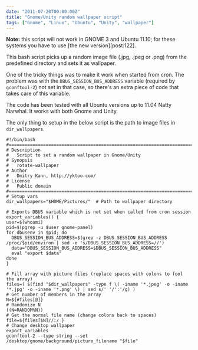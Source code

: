 ```yaml
---
date: "2011-07-20T00:00:00Z"
title: "Gnome/Unity random wallpaper script"
tags: ["Gnome", "Linux", "Ubuntu", "Unity", "wallpaper"]
---
```


**Note:** this script will not work in GNOME 3 and Ubuntu 11.10; for these systems you have to use [the new version][post:122].

This bash script picks up a random image file (.jpg, .jpeg or .png) from the predefined directory and sets it as wallpaper.

<!--more-->

One of the tricky things was to make it work when started from cron. The problem was with the `DBUS_SESSION_BUS_ADDRESS` variable (required by `gconftool-2`) not set in that case, so there's an extra piece of code that takes care of this variable.

The code has been tested with all Ubuntu versions up to 11.04 Natty Narwhal. It works with both Gnome and Unity.

The only thing to setup in the below script is the path to image files in `dir_wallpapers`.

    #!/bin/bash
    #================================================================================
    # Description
    #   Script to set a random wallpaper in Gnome/Unity
    # Synopsis
    #   rotate-wallpaper
    # Author
    #   Dmitry Kann, http://yktoo.com/
    # License
    #   Public domain
    #================================================================================
    # Setup vars
    dir_wallpapers="$HOME/Pictures/"  # Path to wallpaper directory

    # Exports DBUS variable which is not set when called from cron session
    export_variables() {
    user=$(whoami)
    pid=$(pgrep -u $user gnome-panel)
    for dbusenv in $pid; do
      DBUS_SESSION_BUS_ADDRESS=$(grep -z DBUS_SESSION_BUS_ADDRESS /proc/$pid/environ | sed -e 's/DBUS_SESSION_BUS_ADDRESS=//')
      data="DBUS_SESSION_BUS_ADDRESS=$DBUS_SESSION_BUS_ADDRESS"
      eval "export $data"
    done
    }

    # Fill array with picture files (replace spaces with colons to fool the array)
    files=( $(find "$dir_wallpapers" -type f \( -iname '*.jpeg' -o -iname '*.jpg' -o -iname '*.png' \) | sed s/' '/':'/g) )
    # Get number of members in the array
    N=${#files[@]}
    # Randomize N
    ((N=RANDOM%N))
    # Get the normal file name (change colons back to spaces)
    file=${files[$N]//:/ }
    # Change desktop wallpaper
    export_variables
    gconftool-2 --type string --set /desktop/gnome/background/picture_filename "$file"
